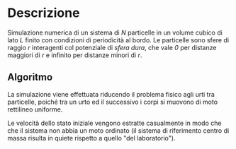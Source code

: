 # Descrizione

Simulazione numerica di un sistema di _N_ particelle in un volume cubico di lato _L_ finito con condizioni di periodicità al bordo.
Le particelle sono sfere di raggio _r_ interagenti col potenziale di _sfera dura_, che vale _0_ per distanze maggiori di _r_ e infinito per distanze minori di _r_.

## Algoritmo

La simulazione viene effettuata riducendo il problema fisico agli urti tra
particelle, poiché tra un urto ed il successivo i corpi si muovono di
moto rettilineo uniforme.

Le velocità dello stato iniziale vengono estratte casualmente in modo che
che il sistema non abbia un moto ordinato (il sistema di riferimento centro
di massa risulta in quiete rispetto a quello "del laboratorio").
